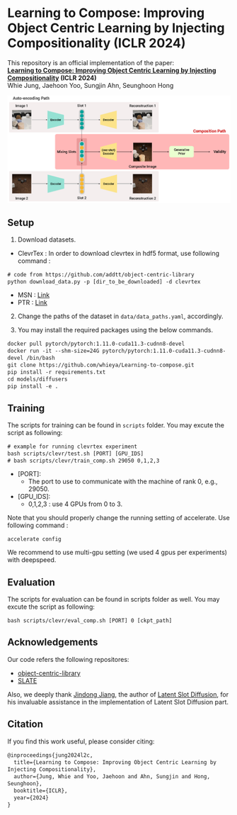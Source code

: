 # Learning to Compose: Improving Object Centric Learning by Injecting Compositionality (ICLR 2024)

This repository is an official implementation of the paper:\
**[Learning to Compose: Improving Object Centric Learning by Injecting Compositionality](https://arxiv.org/pdf/2405.00646) (ICLR 2024)**\
Whie Jung, Jaehoon Yoo, Sungjin Ahn, Seunghoon Hong

![img](./assets/Figure1_overall_framework_0929.png)

## Setup

1. Download datasets.
* ClevrTex : In order to download clevrtex in hdf5 format, use following command : 
```
# code from https://github.com/addtt/object-centric-library
python download_data.py -p [dir_to_be_downloaded] -d clevrtex
```
* MSN : [Link](https://drive.google.com/drive/folders/1xNV5nE7ggzISvPU36B_9NS-WlE3C78mC)
* PTR : [Link](https://github.com/evelinehong/PTR.git)

2. Change the paths of the dataset in ``data/data_paths.yaml``, accordingly.

3. You may install the required packages using the below commands. 
```
docker pull pytorch/pytorch:1.11.0-cuda11.3-cudnn8-devel
docker run -it --shm-size=24G pytorch/pytorch:1.11.0-cuda11.3-cudnn8-devel /bin/bash
git clone https://github.com/whieya/Learning-to-compose.git
pip install -r requirements.txt
cd models/diffusers
pip install -e .
```


## Training
The scripts for training can be found in `scripts` folder. You may excute the script as following:
```
# example for running clevrtex experiment
bash scripts/clevr/test.sh [PORT] [GPU_IDS]
# bash scripts/clevr/train_comp.sh 29050 0,1,2,3
```

* [PORT]:
  * The port to use to communicate with the machine of rank 0, e.g., 29050. 
* [GPU_IDS]:
  * 0,1,2,3 : use 4 GPUs from 0 to 3.

Note that you should properly change the running setting of accelerate. Use following command :
```
accelerate config
```
We recommend to use multi-gpu setting (we used 4 gpus per experiments) with deepspeed. 

## Evaluation
The scripts for evaluation can be found in scripts folder as well. You may excute the script as following:
```
bash scripts/clevr/eval_comp.sh [PORT] 0 [ckpt_path]
```

## Acknowledgements
Our code refers the following repositores:
* [object-centric-library](https://github.com/addtt/object-centric-library.git)
* [SLATE](https://github.com/singhgautam/slate.git)

Also, we deeply thank [Jindong Jiang](https://www.jindongjiang.me/), the author of [Latent Slot Diffusion](https://arxiv.org/pdf/2303.10834),
for his invaluable assistance in the implementation of Latent Slot Diffusion part.

## Citation
If you find this work useful, please consider citing:
```
@inproceedings{jung2024l2c,
  title={Learning to Compose: Improving Object Centric Learning by Injecting Compositionality},
  author={Jung, Whie and Yoo, Jaehoon and Ahn, Sungjin and Hong, Seunghoon},
  booktitle={ICLR},
  year={2024}
}
```
